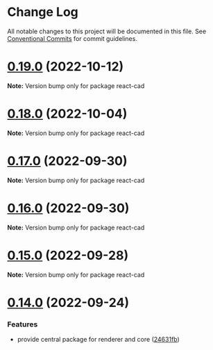 # Change Log

All notable changes to this project will be documented in this file.
See [Conventional Commits](https://conventionalcommits.org) for commit guidelines.

# [0.19.0](https://github.com/react-cad/react-cad/compare/v0.18.0...v0.19.0) (2022-10-12)

**Note:** Version bump only for package react-cad





# [0.18.0](https://github.com/react-cad/react-cad/compare/v0.17.0...v0.18.0) (2022-10-04)

**Note:** Version bump only for package react-cad





# [0.17.0](https://github.com/react-cad/react-cad/compare/v0.16.0...v0.17.0) (2022-09-30)

**Note:** Version bump only for package react-cad





# [0.16.0](https://github.com/react-cad/react-cad/compare/v0.15.0...v0.16.0) (2022-09-30)

**Note:** Version bump only for package react-cad





# [0.15.0](https://github.com/react-cad/react-cad/compare/v0.14.0...v0.15.0) (2022-09-28)

**Note:** Version bump only for package react-cad





# [0.14.0](https://github.com/react-cad/react-cad/compare/v0.13.0...v0.14.0) (2022-09-24)


### Features

* provide central package for renderer and core ([24631fb](https://github.com/react-cad/react-cad/commit/24631fb7236c7864f1881e84049d3498d249bb22))
